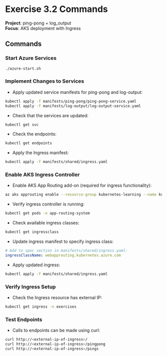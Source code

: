 # Exercise 3.2 Commands

**Project**: ping-pong + log_output  
**Focus**: AKS deployment with Ingress

## Commands

### Start Azure Services
```bash
./azure-start.sh
```

### Implement Changes to Services
- Apply updated service manifests for ping-pong and log-output:
```bash
kubectl apply -f manifests/ping-pong/ping-pong-service.yaml
kubectl apply -f manifests/log-output/log-output-service.yaml
```

- Check that the services are updated:
```bash
kubectl get svc
```

- Check the endpoints:
```bash
kubectl get endpoints
```

- Apply the Ingress manifest:
```bash
kubectl apply -f manifests/shared/ingress.yaml
```

### Enable AKS Ingress Controller
- Enable AKS App Routing add-on (required for ingress functionality):
```bash
az aks approuting enable --resource-group kubernetes-learning --name kube-mooc
```

- Verify ingress controller is running:
```bash
kubectl get pods -n app-routing-system
```

- Check available ingress classes:
```bash
kubectl get ingressclass
```

- Update ingress manifest to specify ingress class:
```yaml
# Add to spec section in manifests/shared/ingress.yaml:
ingressClassName: webapprouting.kubernetes.azure.com
```

- Apply updated ingress:
```bash
kubectl apply -f manifests/shared/ingress.yaml
```

### Verify Ingress Setup
- Check the Ingress resource has external IP:
```bash
kubectl get ingress -n exercises
```

### Test Endpoints
- Calls to endpoints can be made using curl:
```bash
curl http://<external-ip-of-ingress>/
curl http://<external-ip-of-ingress>/pingpong
curl http://<external-ip-of-ingress>/pings
```